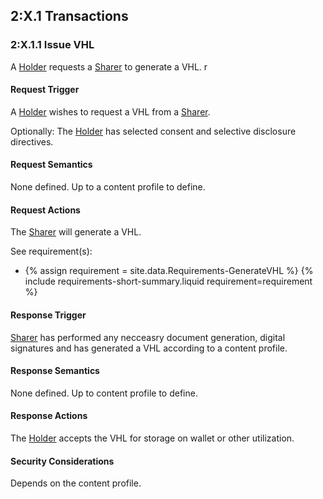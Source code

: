 
## 2:X.1 Transactions

### 2:X.1.1 Issue VHL

A [Holder](ActorDefinition-VHLHolder.html) requests a  [Sharer](ActorDefinition-VHLSharer.html) to generate a VHL.
r
 
 
#### Request Trigger
A [Holder](ActorDefinition-VHLHolder.Html) wishes to request a VHL from a [Sharer](ActorDefinition-VHLSharer.Html).

Optionally: The [Holder](ActorDefinition-VHLHolder.html) has selected consent and selective disclosure directives. 
#### Request Semantics
None defined. Up to a content profile to define.
#### Request Actions 
The [Sharer](ActorDefinition-VHLSharer.html) will generate a VHL.


See requirement(s):
<ul>
  <li>
  	{% assign requirement = site.data.Requirements-GenerateVHL %}
    {% include requirements-short-summary.liquid requirement=requirement %}
	

  </li>
</ul>
  




#### Response Trigger
[Sharer](ActorDefinition-VHLSharer.Html) has performed any necceasry document generation, digital signatures and has generated a VHL according to a content profile.
#### Response Semantics
None defined. Up to content profile to define.
#### Response Actions
The [Holder](ActorDefinition-VHLHolder.Html) accepts the VHL for storage on wallet or other utilization.
#### Security Considerations 
Depends on the content profile.





